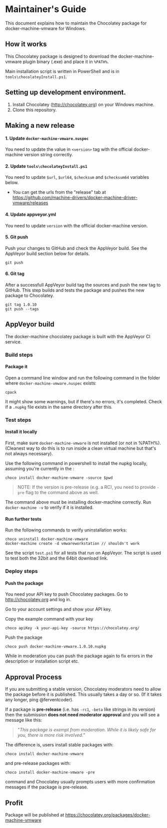 # Maintainer's Guide

This document explains how to maintain the Chocolatey package
for docker-machine-vmware for Windows.

## How it works

This Chocolatey package is designed to download the docker-machine-vmware
plugin binary (.exe) and place it in `%PATH%`.

Main installation script is written in PowerShell and is in
`tools\chocolateyInstall.ps1`.

## Setting up development environment.

1. Install Chocolatey (http://chocolatey.org) on your
   Windows machine.
3. Clone this repository.

## Making a new release

#### 1. Update `docker-machine-vmware.nuspec`

You need to update the value in `<version>` tag with
the official docker-machine version string correctly.

#### 2. Update `tools\chocolateyInstall.ps1`

You need to update `$url`, `$url64`, `$checksum` and `$checksum64`
variables below.

* You can get the urls from the "release" tab at
  https://github.com/machine-drivers/docker-machine-driver-vmware/releases

#### 4. Update appveyor.yml

You need to update `version` with the official docker-machine version.

#### 5. Git push

Push your changes to GitHub and check the AppVeyor build. See the AppVeyor build section below for details.

    git push

#### 6. Git tag

After a successfull AppVeyor build tag the sources and push the new tag to GitHub. This step builds and tests the package and pushes the new package to Chocolatey.

    git tag 1.0.10
    git push --tags

## AppVeyor build

The docker-machine chocolatey package is built with the AppVeyor CI service.

### Build steps

#### Package it

Open a command line window and run the following command in the folder
where `docker-machine-vmware.nuspec` exists:

    cpack

It might show some warnings, but if there's no errors, it's completed.
Check if a `.nupkg` file exists in the same directory after this.

### Test steps

#### Install it locally

First, make sure `docker-machine-vmware` is not installed (or not in %PATH%). (Cleanest
way to do this is to run inside a clean virtual machine but that's not
always necessary).

Use the following command in powershell to install the nupkg locally, assuming
you're currently in the :

    choco install docker-machine-vmware -source $pwd

> NOTE: If the version is pre-release (e.g. a RC), you need to provide
> `-pre` flag to the command above as well.

The command above must be installing docker-machine correctly. Run `docker-machine -v`
to verify if it is installed.

#### Run further tests

Run the following commands to verify uninstallation works:

    choco uninstall docker-machine-vmware
    docker-machine create -d vmwareworkstation // shouldn't work

See the script `test.ps1` for all tests that run on AppVeyor. The script is used to test both the 32bit and the 64bit download link.

### Deploy steps

#### Push the package

You need your API key to push Chocolatey packages.
Go to http://chocolatey.org and log in.

Go to your account settings and show your API key.

Copy the example command with your key

    choco apiKey -k your-api-key -source https://chocolatey.org/

Push the package

    choco push docker-machine-vmware.1.0.10.nupkg

While in moderation you can push the package again to fix errors in the description or installation script etc.

## Approval Process

If you are submitting a stable version, Chocolatey moderators need to
allow the package before it is published. This usually takes a day or
so. (If it takes any longer, ping @ferventcoder).

If a package is **pre-release** (i.e. has `-rc1`, `-beta` like strings
in its version) then the submission **does not need moderator approval**
and you will see a message like this:

> "*This package is exempt from moderation. While it is likely safe for you,
> there is more risk involved.*"

The difference is, users install stable packages with:

    choco install docker-machine-vmware

and pre-release packages with:

    choco install docker-machine-vmware -pre

command and Chocolatey usually prompts users with more confirmation
messages if the package is pre-release.

## Profit

Package will be published at https://chocolatey.org/packages/docker-machine-vmware
